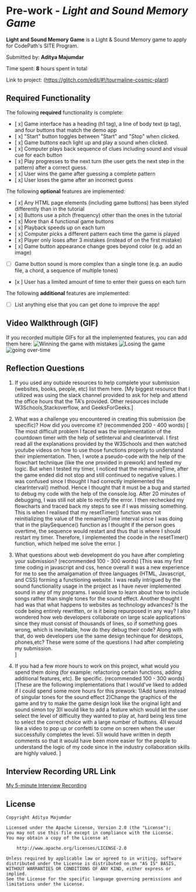 # Pre-work - *Light and Sound Memory Game*

**Light and Sound Memory Game** is a Light & Sound Memory game to apply for CodePath's SITE Program. 

Submitted by: **Aditya Majumdar**

Time spent: **8** hours spent in total

Link to project: (https://glitch.com/edit/#!/tourmaline-cosmic-plant)

## Required Functionality

The following **required** functionality is complete:

* [ x] Game interface has a heading (h1 tag), a line of body text (p tag), and four buttons that match the demo app
* [ x] "Start" button toggles between "Start" and "Stop" when clicked. 
* [ x] Game buttons each light up and play a sound when clicked. 
* [ x] Computer plays back sequence of clues including sound and visual cue for each button
* [ x] Play progresses to the next turn (the user gets the next step in the pattern) after a correct guess. 
* [ x] User wins the game after guessing a complete pattern
* [ x] User loses the game after an incorrect guess

The following **optional** features are implemented:

* [ x] Any HTML page elements (including game buttons) has been styled differently than in the tutorial
* [ x] Buttons use a pitch (frequency) other than the ones in the tutorial
* [ x] More than 4 functional game buttons
* [ x] Playback speeds up on each turn
* [ x] Computer picks a different pattern each time the game is played
* [ x] Player only loses after 3 mistakes (instead of on the first mistake)
* [ x] Game button appearance change goes beyond color (e.g. add an image)
* [ ] Game button sound is more complex than a single tone (e.g. an audio file, a chord, a sequence of multiple tones)
* [x ] User has a limited amount of time to enter their guess on each turn

The following **additional** features are implemented:

- [ ] List anything else that you can get done to improve the app!

## Video Walkthrough (GIF)

If you recorded multiple GIFs for all the implemented features, you can add them here:
![Winning the game with mistakes](http://g.recordit.co/sLln2BgR7j.gif)
![Losing the game](http://g.recordit.co/eb9HtHzyOf.gif)
![going over-time](http://g.recordit.co/Z0IiKSVmhf.gif)


## Reflection Questions
1. If you used any outside resources to help complete your submission (websites, books, people, etc) list them here. 
[My biggest resource that I utilized was using the slack channel provided to ask for help and attend the office hours that the TA's provided. Other resources include W3Schools,Stackoverflow, and GeeksForGeeks.]

2. What was a challenge you encountered in creating this submission (be specific)? How did you overcome it? (recommended 200 - 400 words) 
[
The most difficult problem I faced was the implementation of the countdown timer with the help of setInterval and clearInterval. I first read all the explanations provided by the W3Schools and then watched youtube videos on how to use those functions properly to understand their implementation. Then, I wrote a pseudo-code with the help of the flowchart technique (like the one provided in prework)  and tested my logic. But when I tested my timer, I noticed that the remainingTime, after the game ended did not stop and still continued to negative values. I was confused since I thought I had correctly implemented the clearInterval() method. Hence I thought that it must be a bug and started to debug my code with the help of the console.log. After 20 minutes of debugging, I was still not able to rectify the error.  I then rechecked my flowcharts and traced back my steps to see if I was missing something. This is when I realised that my resetTimer() function was not reinitializing the value of the remamingTime interval since I was doing that in the playSequence() function as I thought if the person goes overtime, the sequence would restart and thus that is where I should restart my timer. Therefore, I implemented the coode in the resetTimer() function, which helped me solve the error. 
]

3. What questions about web development do you have after completing your submission? (recommended 100 - 300 words) 
[This was my first time coding in javascript and css, hence overall it was a new experience for me to see the amalgamation of three languages (HTML, Javascript, and CSS) forming a functioning website. I was really intrigued by the sound functionality usage in the project as I have never implemented sound in any of my programs. I would love to learn about how to include songs rather than single tones for the sound effect. Another thought I had was that what happens to websites as technology advances? Is the code being entirely rewritten, or is it being repurposed in any way? I also wondered how web developers collaborate on large scale applications since they must consist of thousands of lines, so if something goes wrong, which is inevitable, how do they debug their code? Along with that, do web developers use the same design techinque for desktops, phones,etc? These were some of the questions I had after completing my submission.  
]

4. If you had a few more hours to work on this project, what would you spend them doing (for example: refactoring certain functions, adding additional features, etc). Be specific. (recommended 100 - 300 words) 
[These are the following implementations that I would've liked to added if I could spend some more hours for this prework:
1)Add tunes instead of singular tones for the sound effect
2)Change the graphics of the game and try to make the game design look like the original light and sound simon toy
3)I would like to add a feature which would let the user select the level of difficulty they wanted to play at, hard being less time to select the correct choice with a large number of buttons. 
4)I would like a video to pop up or confetti to come on screen when the user successfully completes the level. 
5)I would have written in depth comments so that it would have been more easier for the people to understand the logic of my code since in the industry collaboration skills are highly valued. ] 



## Interview Recording URL Link

[My 5-minute Interview Recording](https://psu.mediaspace.kaltura.com/media/Aditya+Majumdar%27s+Personal+Meeting+Room/1_42mw9k4e)


## License

    Copyright Aditya Majumdar

    Licensed under the Apache License, Version 2.0 (the "License");
    you may not use this file except in compliance with the License.
    You may obtain a copy of the License at

        http://www.apache.org/licenses/LICENSE-2.0

    Unless required by applicable law or agreed to in writing, software
    distributed under the License is distributed on an "AS IS" BASIS,
    WITHOUT WARRANTIES OR CONDITIONS OF ANY KIND, either express or implied.
    See the License for the specific language governing permissions and
    limitations under the License.

